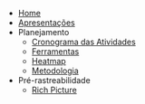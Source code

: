 - [Home](/README)
- [Apresentações](/Apresentacoes.md)
- Planejamento
  - [Cronograma das Atividades](planejamento/cronograma.md)
  - [Ferramentas](planejamento/ferramentas.md)
  - [Heatmap](planejamento/heatmap.md)
  - [Metodologia](planejamento/metodologia.md)
- Pré-rastreabilidade
  - [Rich Picture](pre-rastreabilidade/rich_picture.md)
